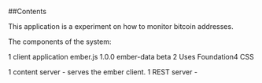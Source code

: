##Contents

This application is a experiment on how to monitor bitcoin addresses. 

The components of the system:

1 client application
	ember.js 1.0.0
	ember-data beta 2 
	Uses Foundation4 CSS
	
1 content server  - serves the ember client. 
1 REST server - 
